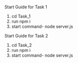 Start Guide for Task 1
1) cd Task_1
2) run npm i
3) start command- node server.js

Start Guide for Task 2
1) cd Task_2
2) run npm i
3) start command- node server.js
